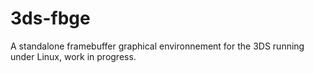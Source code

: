 # 3ds-fbge
A standalone framebuffer graphical environnement for the 3DS running under Linux, work in progress.
